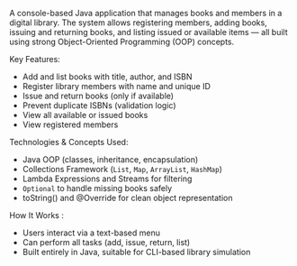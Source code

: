A console-based Java application that manages books and members in a digital library. The system allows registering members, adding books, issuing and returning books, and listing issued or available items — all built using strong Object-Oriented Programming (OOP) concepts.

Key Features:

* Add and list books with title, author, and ISBN
* Register library members with name and unique ID
* Issue and return books (only if available)
* Prevent duplicate ISBNs (validation logic)
* View all available or issued books
* View registered members

Technologies & Concepts Used:

* Java OOP (classes, inheritance, encapsulation)
* Collections Framework (`List`, `Map`, `ArrayList`, `HashMap`)
* Lambda Expressions and Streams for filtering
* `Optional` to handle missing books safely
* toString() and @Override for clean object representation


How It Works :

* Users interact via a text-based menu
* Can perform all tasks (add, issue, return, list)
* Built entirely in Java, suitable for CLI-based library simulation

